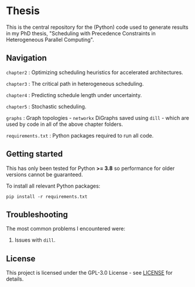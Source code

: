 # Thesis

This is the central repository for the (Python) code used to generate results in my PhD thesis, "Scheduling with Precedence Constraints in Heterogeneous Parallel Computing".

## Navigation

`chapter2` : Optimizing scheduling heuristics for accelerated architectures.

`chapter3` : The critical path in heterogeneous scheduling.
 
`chapter4` : Predicting schedule length under uncertainty.

`chapter5` : Stochastic scheduling.

`graphs` : Graph topologies - `networkx` DiGraphs saved using `dill` - which are used by code in all of the above chapter folders. 

`requirements.txt` : Python packages required to run all code.

## Getting started

This has only been tested for Python **>= 3.8** so performance for older versions cannot be guaranteed. 

To install all relevant Python packages:
```
pip install -r requirements.txt
```

## Troubleshooting

The most common problems I encountered were:

1. Issues with `dill`. 


## License

This project is licensed under the GPL-3.0 License - see [LICENSE](LICENSE) for details.
